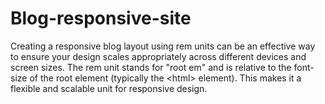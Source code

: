 # Blog-responsive-site
Creating a responsive blog layout using rem units can be an effective way to ensure your design scales appropriately across different devices and screen sizes. The rem unit stands for "root em" and is relative to the font-size of the root element (typically the &lt;html> element). This makes it a flexible and scalable unit for responsive design.
